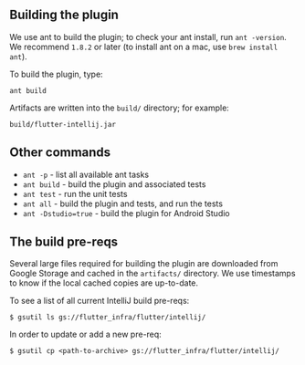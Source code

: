 ## Building the plugin

We use ant to build the plugin; to check your ant install, run `ant -version`. We recommend
`1.8.2` or later (to install ant on a mac, use `brew install ant`).

To build the plugin, type:

```
ant build
```

Artifacts are written into the `build/` directory; for example:

```
build/flutter-intellij.jar
```

## Other commands

- `ant -p` - list all available ant tasks
- `ant build` - build the plugin and associated tests
- `ant test` - run the unit tests
- `ant all` - build the plugin and tests, and run the tests
- `ant -Dstudio=true` - build the plugin for Android Studio

## The build pre-reqs

Several large files required for building the plugin are downloaded from Google Storage
and cached in the `artifacts/` directory. We use timestamps to know if the local cached
copies are up-to-date.

To see a list of all current IntelliJ build pre-reqs:

```shell
$ gsutil ls gs://flutter_infra/flutter/intellij/
```

In order to update or add a new pre-req:

```shell
$ gsutil cp <path-to-archive> gs://flutter_infra/flutter/intellij/
```
